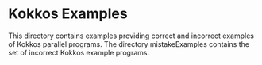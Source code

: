 # Kokkos Examples

This directory contains examples providing correct and incorrect examples of Kokkos parallel programs. The directory mistakeExamples contains the set of incorrect Kokkos example programs.
